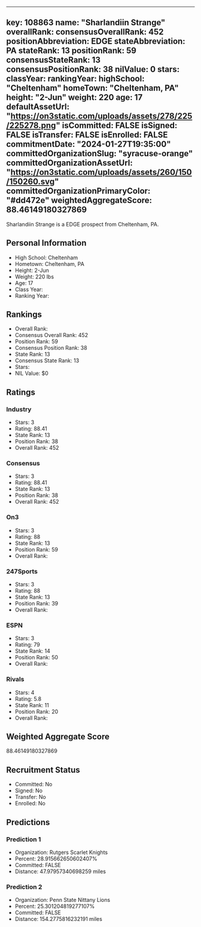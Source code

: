 ---
  key: 108863
  name: "Sharlandiin Strange"
  overallRank: 
  consensusOverallRank: 452
  positionAbbreviation: EDGE
  stateAbbreviation: PA
  stateRank: 13
  positionRank: 59
  consensusStateRank: 13
  consensusPositionRank: 38
  nilValue: 0
  stars: 
  classYear: 
  rankingYear: 
  highSchool: "Cheltenham"
  homeTown: "Cheltenham, PA"
  height: "2-Jun"
  weight: 220
  age: 17
  defaultAssetUrl: "https://on3static.com/uploads/assets/278/225/225278.png"
  isCommitted: FALSE
  isSigned: FALSE
  isTransfer: FALSE
  isEnrolled: FALSE
  commitmentDate: "2024-01-27T19:35:00"
  committedOrganizationSlug: "syracuse-orange"
  committedOrganizationAssetUrl: "https://on3static.com/uploads/assets/260/150/150260.svg"
  committedOrganizationPrimaryColor: "#dd472e"
  weightedAggregateScore: 88.46149180327869
  ---
  
  Sharlandiin Strange is a EDGE prospect from Cheltenham, PA.
  
  ## Personal Information
  - High School: Cheltenham
  - Hometown: Cheltenham, PA
  - Height: 2-Jun
  - Weight: 220 lbs
  - Age: 17
  - Class Year: 
  - Ranking Year: 
  
  ## Rankings
  - Overall Rank: 
  - Consensus Overall Rank: 452
  - Position Rank: 59
  - Consensus Position Rank: 38
  - State Rank: 13
  - Consensus State Rank: 13
  - Stars: 
  - NIL Value: $0
  
  ## Ratings
  
  ### Industry
  - Stars: 3
  - Rating: 88.41
  - State Rank: 13
  - Position Rank: 38
  - Overall Rank: 452
  
  ### Consensus
  - Stars: 3
  - Rating: 88.41
  - State Rank: 13
  - Position Rank: 38
  - Overall Rank: 452
  
  ### On3
  - Stars: 3
  - Rating: 88
  - State Rank: 13
  - Position Rank: 59
  - Overall Rank: 
  
  ### 247Sports
  - Stars: 3
  - Rating: 88
  - State Rank: 13
  - Position Rank: 39
  - Overall Rank: 
  
  ### ESPN
  - Stars: 3
  - Rating: 79
  - State Rank: 14
  - Position Rank: 50
  - Overall Rank: 
  
  ### Rivals
  - Stars: 4
  - Rating: 5.8
  - State Rank: 11
  - Position Rank: 20
  - Overall Rank: 
  
  ## Weighted Aggregate Score
  88.46149180327869
  
  ## Recruitment Status
  - Committed: No
  - Signed: No
  - Transfer: No
  - Enrolled: No
  
  
  
  ## Predictions
  
  ### Prediction 1
  - Organization: Rutgers Scarlet Knights
  - Percent: 28.915662650602407%
  - Committed: FALSE
  - Distance: 47.97957340698259 miles
  
  ### Prediction 2
  - Organization: Penn State Nittany Lions
  - Percent: 25.301204819277107%
  - Committed: FALSE
  - Distance: 154.2775816232191 miles
  